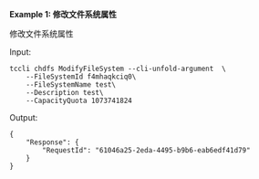 **Example 1: 修改文件系统属性**

修改文件系统属性

Input: 

```
tccli chdfs ModifyFileSystem --cli-unfold-argument  \
    --FileSystemId f4mhaqkciq0\
    --FileSystemName test\
    --Description test\
    --CapacityQuota 1073741824
```

Output: 
```
{
    "Response": {
        "RequestId": "61046a25-2eda-4495-b9b6-eab6edf41d79"
    }
}
```

